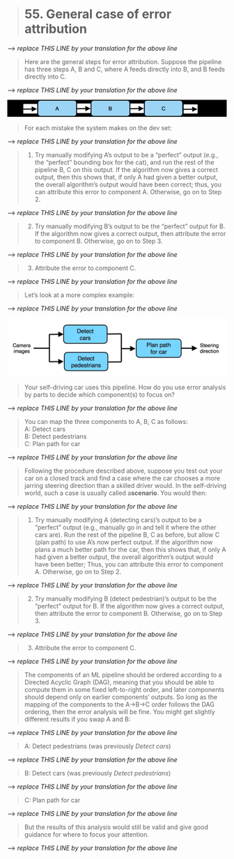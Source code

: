 > # 55. General case of error attribution

--> _replace THIS LINE by your translation for the above line_

> Here are the general steps for error attribution. Suppose the pipeline has three steps A, B and C, where A feeds directly into B, and B feeds directly into C.

--> _replace THIS LINE by your translation for the above line_

![img](../imgs/C55_01.png)

> For each mistake the system makes on the dev set:

--> _replace THIS LINE by your translation for the above line_

> 1. Try manually modifying A’s output to be a “perfect” output (e.g., the “perfect” bounding box for the cat), and run the rest of the pipeline B, C on this output. If the algorithm now gives a correct output, then this shows that, if only A had given a better output, the overall algorithm’s output would have been correct; thus, you can attribute this error to component A. Otherwise, go on to Step 2.

--> _replace THIS LINE by your translation for the above line_

> 2. Try manually modifying B’s output to be the “perfect” output for B. If the algorithm now gives a correct output, then attribute the error to component B. Otherwise, go on to Step 3.

--> _replace THIS LINE by your translation for the above line_

> 3. Attribute the error to component C.

--> _replace THIS LINE by your translation for the above line_

> Let’s look at a more complex example:

--> _replace THIS LINE by your translation for the above line_

![img](../imgs/C55_02.png)

> Your self-driving car uses this pipeline. How do you use error analysis by parts to decide which component(s) to focus on?

--> _replace THIS LINE by your translation for the above line_

> You can map the three components to A, B, C as follows:<br/>
> A: Detect cars<br/>
> B: Detect pedestrians <br/>
> C: Plan path for car

--> _replace THIS LINE by your translation for the above line_

> Following the procedure described above, suppose you test out your car on a closed track and find a case where the car chooses a more jarring steering direction than a skilled driver would. In the self-driving world, such a case is usually called a ​**scenario​**. You would then:

--> _replace THIS LINE by your translation for the above line_

> 1. Try manually modifying A (detecting cars)’s output to be a “perfect” output (e.g., manually go in and tell it where the other cars are). Run the rest of the pipeline B, C as before, but allow C (plan path) to use A’s now perfect output. If the algorithm now plans a much better path for the car, then this shows that, if only A had given a better output, the overall algorithm’s output would have been better; Thus, you can attribute this error to component A. Otherwise, go on to Step 2.

--> _replace THIS LINE by your translation for the above line_

> 2. Try manually modifying B (detect pedestrian)’s output to be the “perfect” output for B. If the algorithm now gives a correct output, then attribute the error to component B. Otherwise, go on to Step 3.

--> _replace THIS LINE by your translation for the above line_

> 3. Attribute the error to component C.

--> _replace THIS LINE by your translation for the above line_

> The components of an ML pipeline should be ordered according to a Directed Acyclic Graph (DAG), meaning that you should be able to compute them in some fixed left-to-right order, and later components should depend only on earlier components’ outputs. So long as the mapping of the components to the A->B->C order follows the DAG ordering, then the error analysis will be fine. You might get slightly different results if you swap A and B:

--> _replace THIS LINE by your translation for the above line_

> A: Detect pedestrians (was previously ​*Detect cars*​)

--> _replace THIS LINE by your translation for the above line_

> B: Detect cars (was previously ​*Detect pedestrians*)​

--> _replace THIS LINE by your translation for the above line_

> C: Plan path for car

--> _replace THIS LINE by your translation for the above line_

> But the results of this analysis would still be valid and give good guidance for where to focus your attention.

--> _replace THIS LINE by your translation for the above line_
